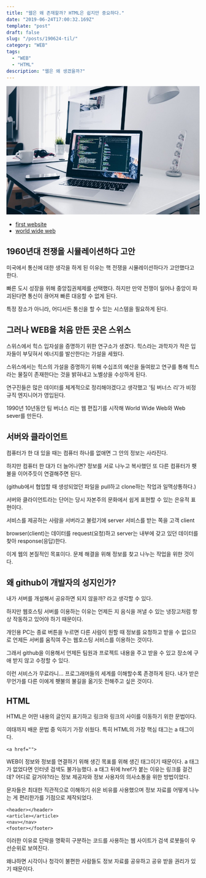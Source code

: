 ```yaml
---
title: "웹은 왜 존재할까? HTML은 쉽지만 중요하다."
date: "2019-06-24T17:00:32.169Z"
template: "post"
draft: false
slug: "/posts/190624-til/"
category: "WEB"
tags:
  - "WEB"
  - "HTML"
description: "웹은 왜 생겼을까?"
---
```


![](/media/img_coding.jpg)

- [first website](http://info.cern.ch)
- [world wide web](https://www.w3.org/)

## 1960년대 전쟁을 시뮬레이션하다 고안

미국에서 통신에 대한 생각을 하게 된 이유는
핵 전쟁을 시뮬레이션하다가 고안했다고 한다.

빠른 도시 성장을 위해 중앙집권체제를 선택했다.
하지만 만약 전쟁이 일어나 중앙이 파괴된다면 
통신이 끊어져 빠른 대응할 수 없게 된다. 

특정 장소가 아니라,
어디서든 통신을 할 수 있는 시스템을 필요하게 된다.

## 그러나 WEB을 처음 만든 곳은 스위스

스위스에서 힉스 입자설을 증명하기 위한
연구소가 생겼다. 힉스라는 과학자가 작은 입자들이 부딪혀서
에너지를 발산한다는 가설을 세웠다.

스위스에서는 힉스의 가설을 증명하기 위해 수십조의 예산을
들여왔고 연구를 통해 힉스라는 물질이 존재한다는 것을 밝혀내고
노벨상을 수상하게 된다.

연구진들은 많은 데이터를 체계적으로 정리해야겠다고 생각했고
'팀 버너스 리'가 비정규직 엔지니어가 영입된다.

1990년 10년동안 팀 버너스 리는 웹 편집기를 시작해
World Wide Web와 Web sever를 만든다.


## 서버와 클라이언트

컴퓨터가 한 대 있을 때는 
컴퓨터 하나를 없애면
그 안의 정보는 사라진다.

하지만 컴퓨터 한 대가 더 늘어나면?
정보를 서로 나누고 복사했던 또 다른 컴퓨터가 
횃불을 이어주듯이 연결해주면 된다.

(github에서 협업할 때 생성되었던 
파일을 pull하고 clone하는 작업과 일맥상통하다.)

서버와 클라이언트라는 단어는 당시 자본주의 문화에서 쉽게
표현할 수 있는 은유적 표현이다.

서비스를 제공하는 사람을 서버라고 불렀기에 server
서비스를 받는 쪽을 고객 client

browser(client)는 데이터를 request(요청)하고
server는 내부에 갖고 있던 데이터를 찾아 response(응답)한다.

이게 웹의 본질적인 목표이다.
문제 해결을 위해
정보를 찾고 나누는 작업을 위한 것이다.

## 왜 github이 개발자의 성지인가?

내가 서버를 개설해서 공유하면 되지 않을까?
라고 생각할 수 있다. 

하지만 웹호스팅 서버를 이용하는 이유는
언제든 지 음식을 꺼낼 수 있는 냉장고처럼
항상 작동하고 있어야 하기 때문이다.

개인용 PC는 종료 버튼을 누르면
다른 사람이 원할 때 정보를 요청하고 받을 수 없으므로
언제든 서버를 움직여 주는 웹호스팅 서비스를 이용하는 것이다.

그래서 github을 이용해서
언제든 팀원과 프로젝트 내용을 주고 받을 수 있고
장소에 구애 받지 않고 수정할 수 있다.

이런 서비스가 무료라니...
프로그래머들의 세계를 이해할수록
존경하게 된다. 내가 받은 무언가를 다른 이에게
횃불의 불길을 옮기듯 전해주고 싶은 것이다.

## HTML

HTML은 
어떤 내용의 글인지 표기하고
링크와 링크의 사이를 이동하기 위한 문법이다.

여태까지 배운 문법 중 익히기 가장 쉬웠다.
특히 HTML의 가장 핵심 태그는 
a 태그이다.

```
<a href="">

```
WEB이
정보와 정보를 연결하기 위해 생긴 목표를 위해 생긴
태그이기 때문이다. a 태그가 없었다면 인터넷 검색도 불가능했다.
a 태그 뒤에 href가 붙는 이유는
링크를 걸건데? 어디로 갈거야?라는 
정보 제공자와 정보 사용자의
의사소통을 위한 방법이었다. 

문자들은 최대한 직관적으로 이해하기 쉬운 비유를 사용했으며
정보 자료를 어떻게 나누는 게 편리한가를 기점으로 제작되었다.

```
<header></header>
<article></article>
<nav></nav>
<footer></footer>

```
이러한 이유로 단락을 명확히 구분하는 코드를 사용하는
웹 사이트가 검색 로봇들이 우선순위로 보여진다.

왜냐하면 시각이나 청각이 불편한 사람들도 
정보 자료를 공유하고 공유 받을 권리가 있기 때문이다.


